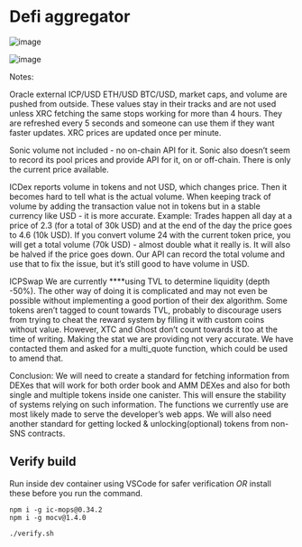# Defi aggregator

![image](https://github.com/Neutrinomic/defi_aggregator/assets/24810/3705a0bd-b7dd-4a55-94c5-784e703a8f18)

![image](https://github.com/Neutrinomic/defi_aggregator/assets/24810/fbac8a40-1f49-46cb-83f5-3ab6d24daee0)

Notes:

Oracle external ICP/USD ETH/USD BTC/USD, market caps, and volume are pushed from outside. These values stay in their tracks and are not used unless XRC fetching the same stops working for more than 4 hours. They are refreshed every 5 seconds and someone can use them if they want faster updates. XRC prices are updated once per minute.

Sonic volume not included - no on-chain API for it. Sonic also doesn’t seem to record its pool prices and provide API for it, on or off-chain. There is only the current price available.

ICDex reports volume in tokens and not USD, which changes price. Then it becomes hard to tell what is the actual volume. When keeping track of volume by adding the transaction value not in tokens but in a stable currency like USD - it is more accurate. Example: Trades happen all day at a price of 2.3 (for a total of 30k USD) and at the end of the day the price goes to 4.6 (10k USD). If you convert volume 24 with the current token price, you will get a total volume (70k USD) - almost double what it really is. It will also be halved if the price goes down. Our API can record the total volume and use that to fix the issue, but it’s still good to have volume in USD.

ICPSwap We are currently ****using TVL to determine liquidity (depth -50%). The other way of doing it is complicated and may not even be possible without implementing a good portion of their dex algorithm. Some tokens aren’t tagged to count towards TVL, probably to discourage users from trying to cheat the reward system by filling it with custom coins without value. However, XTC and Ghost don’t count towards it too at the time of writing. Making the stat we are providing not very accurate. We have contacted them and asked for a multi_quote function, which could be used to amend that.

Conclusion: We will need to create a standard for fetching information from DEXes that will work for both order book and AMM DEXes and also for both single and multiple tokens inside one canister. This will ensure the stability of systems relying on such information. The functions we currently use are most likely made to serve the developer’s web apps. We will also need another standard for getting locked & unlocking(optional) tokens from non-SNS contracts.

## Verify build

Run inside dev container using VSCode for safer verification _OR_ install these before you run the command.

```
npm i -g ic-mops@0.34.2
npm i -g mocv@1.4.0
```

```
./verify.sh
```